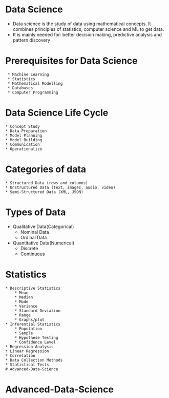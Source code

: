 # Data Science

* Data science is the study of data using mathematical concepts. It combines principles of statistics, computer science and ML to get data.
* It is mainly needed for: better decision making, predictive analysis and pattern discovery

# Prerequisites for Data Science
     * Machine Learning
     * Statistics
     * Mathematical Modelling
     * Databases
     * Computer Programming

# Data Science Life Cycle 
    * Concept Study
    * Data Preparation
    * Model Planning
    * Model Building
    * Communication
    * Operationalize

# Categories of data
    * Structured Data (rows and columns)
    * Unstructured Data (text, images, audio, video)
    * Semi-Structured Data (XML, JSON)
# Types of Data
 * Qualitative Data(Categorical)
   * Nominal Data
   * Ordinal Data
 * Quantitative Data(Numerical)
   * Discrete
   * Continuous

# Statistics
    * Descriptive Statistics
        * Mean
        * Median
        * Mode
        * Variance
        * Standard Deviation
        * Range
        * Graphs/plot
    * Inferential Statistics
        * Population
        * Sample
        * Hypothese Testing
        * Confidence Level
    * Regression Analysis
    * Linear Regression
    * Correlation
    * Data Collection Methods
    * Statistical Tests
    # Advanced-Data-Science
# Advanced-Data-Science